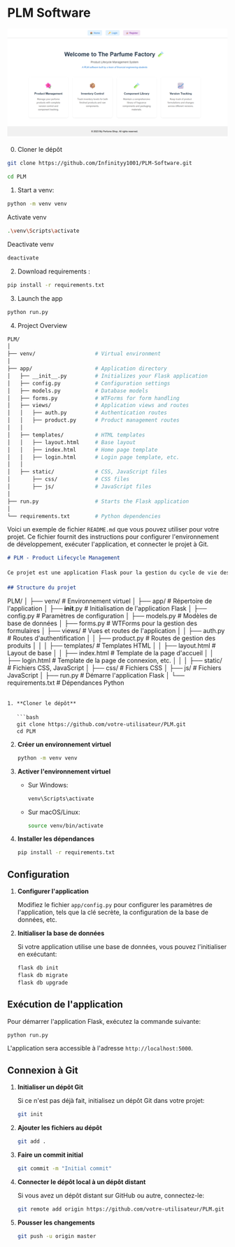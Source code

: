 # PLM Software

![front-page](./assets/main.png)


0. Cloner le dépôt

```bash
git clone https://github.com/Infinityy1001/PLM-Software.git
```

```bash
cd PLM
```

1. Start a venv:

```bash 
python -m venv venv
```
Activate venv

```bash 
.\venv\Scripts\activate
```
Deactivate venv

```bash 
deactivate
```

2. Download requirements : 

```bash 
pip install -r requirements.txt
```

3. Launch the app 

```bash 
python run.py
```

4. Project Overview
```bash 
PLM/
│
├── venv/                   # Virtual environment
│
├── app/                    # Application directory
│   ├── __init__.py         # Initializes your Flask application
│   ├── config.py           # Configuration settings
│   ├── models.py           # Database models
│   ├── forms.py            # WTForms for form handling
│   ├── views/              # Application views and routes
│   │   ├── auth.py         # Authentication routes
│   │   ├── product.py      # Product management routes
│   │
│   ├── templates/          # HTML templates
│   │   ├── layout.html     # Base layout
│   │   ├── index.html      # Home page template
│   │   ├── login.html      # Login page template, etc.
│   │
│   ├── static/             # CSS, JavaScript files
│       ├── css/            # CSS files
│       ├── js/             # JavaScript files
│
├── run.py                  # Starts the Flask application
│
└── requirements.txt        # Python dependencies
```


Voici un exemple de fichier `README.md` que vous pouvez utiliser pour votre projet. Ce fichier fournit des instructions pour configurer l'environnement de développement, exécuter l'application, et connecter le projet à Git.

```markdown
# PLM - Product Lifecycle Management

Ce projet est une application Flask pour la gestion du cycle de vie des produits (PLM). Il inclut des fonctionnalités d'authentification, de gestion des produits, et une interface utilisateur basée sur des templates HTML.

## Structure du projet

```
PLM/
│
├── venv/                   # Environnement virtuel
│
├── app/                    # Répertoire de l'application
│   ├── __init__.py         # Initialisation de l'application Flask
│   ├── config.py           # Paramètres de configuration
│   ├── models.py           # Modèles de base de données
│   ├── forms.py            # WTForms pour la gestion des formulaires
│   ├── views/              # Vues et routes de l'application
│   │   ├── auth.py         # Routes d'authentification
│   │   ├── product.py      # Routes de gestion des produits
│   │
│   ├── templates/          # Templates HTML
│   │   ├── layout.html     # Layout de base
│   │   ├── index.html      # Template de la page d'accueil
│   │   ├── login.html      # Template de la page de connexion, etc.
│   │
│   ├── static/             # Fichiers CSS, JavaScript
│       ├── css/            # Fichiers CSS
│       ├── js/             # Fichiers JavaScript
│
├── run.py                  # Démarre l'application Flask
│
└── requirements.txt        # Dépendances Python
```

1. **Cloner le dépôt**

   ```bash
   git clone https://github.com/votre-utilisateur/PLM.git
   cd PLM
   ```

2. **Créer un environnement virtuel**

   ```bash
   python -m venv venv
   ```

3. **Activer l'environnement virtuel**

   - Sur Windows:

     ```bash
     venv\Scripts\activate
     ```

   - Sur macOS/Linux:

     ```bash
     source venv/bin/activate
     ```

4. **Installer les dépendances**

   ```bash
   pip install -r requirements.txt
   ```

## Configuration

1. **Configurer l'application**

   Modifiez le fichier `app/config.py` pour configurer les paramètres de l'application, tels que la clé secrète, la configuration de la base de données, etc.

2. **Initialiser la base de données**

   Si votre application utilise une base de données, vous pouvez l'initialiser en exécutant:

   ```bash
   flask db init
   flask db migrate
   flask db upgrade
   ```

## Exécution de l'application

Pour démarrer l'application Flask, exécutez la commande suivante:

```bash
python run.py
```

L'application sera accessible à l'adresse `http://localhost:5000`.

## Connexion à Git

1. **Initialiser un dépôt Git**

   Si ce n'est pas déjà fait, initialisez un dépôt Git dans votre projet:

   ```bash
   git init
   ```

2. **Ajouter les fichiers au dépôt**

   ```bash
   git add .
   ```

3. **Faire un commit initial**

   ```bash
   git commit -m "Initial commit"
   ```

4. **Connecter le dépôt local à un dépôt distant**

   Si vous avez un dépôt distant sur GitHub ou autre, connectez-le:

   ```bash
   git remote add origin https://github.com/votre-utilisateur/PLM.git
   ```

5. **Pousser les changements**

   ```bash
   git push -u origin master
   ```

